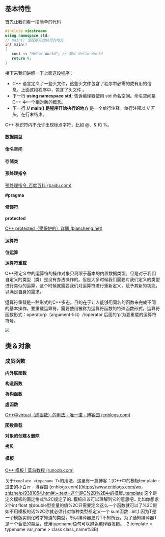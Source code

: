 ## 基本特性

首先让我们看一段简单的代码

~~~c++
#include <iostream>
using namespace std;
// main() 是程序开始执行的地方
int main()
{
   cout << "Hello World"; // 输出 Hello World
   return 0;
}
~~~

接下来我们讲解一下上面这段程序：

- C++ 语言定义了一些头文件，这些头文件包含了程序中必需的或有用的信息。上面这段程序中，包含了头文件 **<iostream>**。
- 下一行 **using namespace std;** 告诉编译器使用 std 命名空间。命名空间是 C++ 中一个相对新的概念。
- 下一行 **// main() 是程序开始执行的地方** 是一个单行注释。单行注释以 // 开头，在行末结束。

C++ 标识符内不允许出现标点字符，比如 @、& 和 %。

#### 数据类型

#### 命名空间

#### 存储类

#### 预处理指令

[预处理指令_百度百科 (baidu.com)](https://baike.baidu.com/item/预处理指令)

**#pragma**

#### 修饰符

**protected**

[C++ protected（受保护的）详解 (biancheng.net)](http://c.biancheng.net/view/252.html)

#### 运算符

**位运算**



**运算符重载**

C++预定义中的运算符的操作对象只局限于基本的内置数据类型，但是对于我们自定义的类型（类）是没有办法操作的。但是大多时候我们需要对我们定义的类型进行类似的运算，这个时候就需要我们对运算符进行重新定义，赋予其新的功能，以满足自身的需求。

运算符重载是一种形式的C++多态。目的在于让人能够用同名的函数来完成不同的基本操作。要重载运算符，需要使用被称为运算符函数的特殊函数形式，运算符函数形式：operatorp（argument-list）//operator 后面的'p'为要重载的运算符符号。

<img src="http://1.14.100.228:8002/images/2022/03/09/20220309180225.png" style="zoom:80%;" />



## 类＆对象

### 成员函数

**内外联函数**

**构造函数**

**析构函数**

**虚函数**

[C++中virtual（虚函数）的用法 - 唯一诺 - 博客园 (cnblogs.com)](https://www.cnblogs.com/weiyouqing/p/7544988.html)



**函数重载**



**对象的创建＆删除**

**拷贝**

#### 模板

[C++ 模板 | 菜鸟教程 (runoob.com)](https://www.runoob.com/cplusplus/cpp-templates.html)

关于`template <typename T>`的用法，这里有一篇博客：[C++中的模板template  - 进击的小白er - 博客园 (cnblogs.com)](https://www.cnblogs.com/wx-zhizhe/p/9381054.html#:~:text=这个是C%2B%2B中的模板..template 这个是定义模板的固定格式%2C规定了的..模板应该可以理解到它的意思吧.. 比如你想求2个int float 或double型变量的值%2C只需要定义这么一个函数就可以了%2C假如不用模板的话%2C你就必须针对每种类型都定义一个 sum函数 ..int,1.因为T是一个模版实例化时才知道的类型，所以编译器更对T不知所云，为了通知编译器T是一个合法的类型，使用typename语句可以避免编译器报错。. 2.template < typename var_name > class class_name%3B)



























